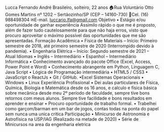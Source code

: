 Lucca Fernando André
Brasileiro, solteiro, 22 anos
🏠Rua Voluntário Otto Gomes Martins nº 1202 – Sertãozinho/SP (CEP – 14160-730) 📱Cel. (16) 988498304 ✉E-mail. luccario.lfa@gmail.com
Objetivo
• Estágio e/ou oportunidade de ganhar experiência
Assimilo rápido o que me é proposto, além de fazer tudo cautelosamente para que não haja erros, visto que procuro aproveitar o máximo possível das oportunidades que me são apresentadas.
Formação Acadêmica
• Física de Materiais – Início: Primeiro semestre de 2018, até primeiro semestre de 2020 (Interrompido devido à pandemia).
• Engenharia Elétrica – Início: Segundo semestre de 2021 – Atual
Idiomas
• Inglês – Intermediário
• Espanhol – Intermediário
Informática
• Conhecimento avançado do pacote Office (Excel, Access, Power Point e Word)
• Conhecimento abrangente em Python, Linguagem C, Java Script
• Lógica de Programação intermediária
• HTML5 / CSS3
• JavaScript
o ReactJs
• Git / GitHub.
•Excel
Sistemas Operacionais
• Windows
• Linux
Experiência Profissional
• Dei aulas particulares de Física, Química, Biologia e Matemática desde os 16 anos, e calculo e física básica sobre mecânica desde meu 2º período de faculdade, sempre tive bons retornos com meus alunos.
Sempre tive facilidade e bons resultados em aprender e ensinar
• Procuro oportunidade de trabalho formal.
• Trabelhei como garçom/barman em um bar de jogos, contas todas na ponta do papel sem nunca uma unica critica
Participação
• Minicurso de Astronomia e Astrofísica na USP/IAG (Realizado na metade de 2020)
• Série de Minicursos na area da engenharia eletrica
